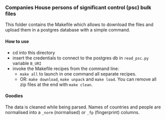 ### Companies House persons of significant control (psc) bulk files

This folder contains the Makefile which allows to download the files and 
upload them in a postgres database with a simple command. 

#### How to use

- cd into this directory
- insert the credentials to connect to the postgres db in `read_psc.py` variable `B_URI`
- invoke the Makefile recipes from the command line:
    - `make all` to launch in one command all separate recipes. 
    - OR: `make download`, `make unpack` and `make load`. You can remove 
    all zip files at the end with `make clean`.

#### Goodies

The data is cleaned while being parsed. Names of countries and people are normalised into a `_norm` (normalised) or
`_fp` (fingerprint) columns.